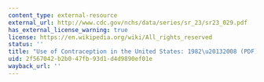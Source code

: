 ```yaml
---
content_type: external-resource
external_url: http://www.cdc.gov/nchs/data/series/sr_23/sr23_029.pdf
has_external_license_warning: true
license: https://en.wikipedia.org/wiki/All_rights_reserved
status: ''
title: "Use of Contraception in the United States: 1982\u20132008 (PDF)"
uid: 2f567042-b2b0-47fb-93d1-d4d9890ef01e
wayback_url: ''
---
```

